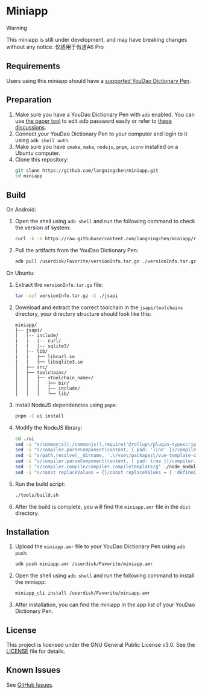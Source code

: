 <!--
 Copyright (C) 2025 Langning Chen
 
 This file is part of miniapp.
 
 miniapp is free software: you can redistribute it and/or modify
 it under the terms of the GNU General Public License as published by
 the Free Software Foundation, either version 3 of the License, or
 (at your option) any later version.
 
 miniapp is distributed in the hope that it will be useful,
 but WITHOUT ANY WARRANTY; without even the implied warranty of
 MERCHANTABILITY or FITNESS FOR A PARTICULAR PURPOSE.  See the
 GNU General Public License for more details.
 
 You should have received a copy of the GNU General Public License
 along with miniapp.  If not, see <https://www.gnu.org/licenses/>.
-->

# Miniapp

> [!WARNING]  
> This miniapp is still under development, and may have breaking changes without any notice.
> 仅适用于有道A6 Pro

## Requirements

Users using this miniapp should have a [supported YouDao Dictionary Pen](https://smart.youdao.com/dictPen).

## Preparation

1. Make sure you have a YouDao Dictionary Pen with `adb` enabled. You can use [the paper tool](https://github.com/langningchen/paper) to edit adb password easily or refer to [these discussions](https://github.com/orgs/PenUniverse/discussions/).
2. Connect your YouDao Dictionary Pen to your computer and login to it using `adb shell auth`.
3. Make sure you have `cmake`, `make`, `nodejs`, `pnpm`, `iconv` installed on a Ubuntu computer.
4. Clone this repository:
   ```bash
   git clone https://github.com/langningchen/miniapp.git
   cd miniapp
   ```

## Build

On Android:

1. Open the shell using `adb shell` and run the following command to check the version of system:
   ```bash
   curl -k -s https://raw.githubusercontent.com/langningchen/miniapp/refs/heads/main/tools/getVersionInfo.sh | bash
   ```
2. Pull the artifacts from the YouDao Dictionary Pen:
   ```bash
   adb pull /userdisk/Favorite/versionInfo.tar.gz ./versionInfo.tar.gz
   ```

On Ubuntu:

1. Extract the `versionInfo.tar.gz` file:
   ```bash
   tar -xzf versionInfo.tar.gz -C ./jsapi
   ```
2. Download and extract the correct toolchain in the `jsapi/toolchains` directory,
   your directory structure should look like this:
   ```
   miniapp/
   ├── jsapi/
   |   |-- include/
   |   |   |-- curl/
   |   |   |-- sqlite3/
   |   |-- lib/
   |   |   ├── libcurl.so
   |   |   ├── libsqlite3.so
   │   ├── src/
   │   ├── toolchains/
   │   │   ├── <toolchain_name>/
   │   │   │   ├── bin/
   │   │   │   ├── include/
   │   │   │   └── lib/
   ```
3. Install NodeJS dependencies using `pnpm`:
   ```bash
   pnpm -C ui install
   ```
4. Modify the NodeJS library: 
   ```bash
   cd ./ui
   sed -i "s/commonjs(),/commonjs(),require('@rollup\/plugin-typescript')(),/g" ./node_modules/aiot-vue-cli/src/libs/rollup.config.js
   sed -i "s/compiler.parseComponent(content, { pad: 'line' })/compiler.parse(content, { pad: 'line' }).descriptor/g" ./node_modules/aiot-vue-cli/web-loaders/falcon-vue-loader/lib/parser.js
   sed -i "s/path.resolve(__dirname, '.\/vue\/packages\/vue-template-compiler\/index.js')/'@vue\/compiler-sfc'/g" ./node_modules/aiot-vue-cli/cli-libs/index.js
   sed -i "s/compiler.parseComponent(content, { pad: true })/compiler.parse(content, { pad: true }).descriptor/g" ./node_modules/aiot-vue-cli/src/libs/parser.js
   sed -i "s/compiler.compile/compiler.compileTemplate/g" ./node_modules/aiot-vue-cli/web-loaders/falcon-vue-loader/lib/template-compiler/index.js
   sed -i "s/const replaceValues = {}/const replaceValues = { 'defineComponent': '' }/g" ./node_modules/aiot-vue-cli/src/libs/rollup.config.js
   ```
5. Run the build script:
   ```bash
   ./tools/build.sh
   ```
6. After the build is complete, you will find the `miniapp.amr` file in the `dist` directory.

## Installation

1. Upload the `miniapp.amr` file to your YouDao Dictionary Pen using `adb push`:
   ```bash
   adb push miniapp.amr /userdisk/Favorite/miniapp.amr
   ```
2. Open the shell using `adb shell` and run the following command to install the miniapp:
   ```bash
   miniapp_cli install /userdisk/Favorite/miniapp.amr
   ```
3. After installation, you can find the miniapp in the app list of your YouDao Dictionary Pen.

## License

This project is licensed under the GNU General Public License v3.0. See the [LICENSE](LICENSE) file for details.

## Known Issues

See [GitHub Issues](https://github.com/langningchen/miniapp/issues).
